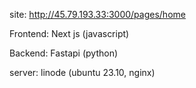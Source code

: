 site: http://45.79.193.33:3000/pages/home

Frontend: Next js (javascript)

Backend: Fastapi (python)

server: linode (ubuntu 23.10, nginx)
